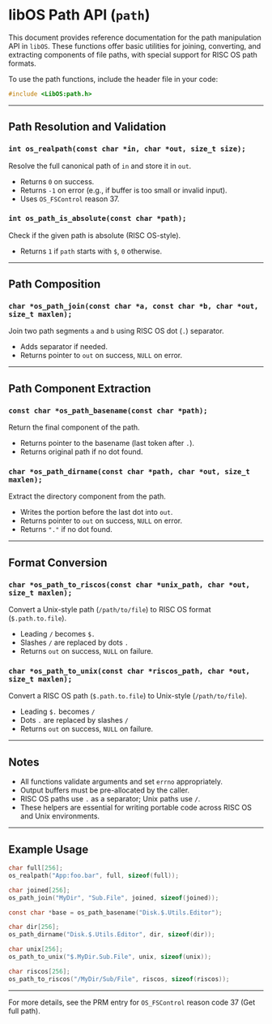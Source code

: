 # libOS Path API (`path`)

This document provides reference documentation for the path manipulation API in `libOS`. These functions offer basic utilities for joining, converting, and extracting components of file paths, with special support for RISC OS path formats.

To use the path functions, include the header file in your code:

```c
#include <LibOS:path.h>
```

---

## Path Resolution and Validation

### `int os_realpath(const char *in, char *out, size_t size);`

Resolve the full canonical path of `in` and store it in `out`.

* Returns `0` on success.
* Returns `-1` on error (e.g., if buffer is too small or invalid input).
* Uses `OS_FSControl` reason 37.

### `int os_path_is_absolute(const char *path);`

Check if the given path is absolute (RISC OS-style).

* Returns `1` if `path` starts with `$`, `0` otherwise.

---

## Path Composition

### `char *os_path_join(const char *a, const char *b, char *out, size_t maxlen);`

Join two path segments `a` and `b` using RISC OS dot (`.`) separator.

* Adds separator if needed.
* Returns pointer to `out` on success, `NULL` on error.

---

## Path Component Extraction

### `const char *os_path_basename(const char *path);`

Return the final component of the path.

* Returns pointer to the basename (last token after `.`).
* Returns original path if no dot found.

### `char *os_path_dirname(const char *path, char *out, size_t maxlen);`

Extract the directory component from the path.

* Writes the portion before the last dot into `out`.
* Returns pointer to `out` on success, `NULL` on error.
* Returns `"."` if no dot found.

---

## Format Conversion

### `char *os_path_to_riscos(const char *unix_path, char *out, size_t maxlen);`

Convert a Unix-style path (`/path/to/file`) to RISC OS format (`$.path.to.file`).

* Leading `/` becomes `$.`
* Slashes `/` are replaced by dots `.`
* Returns `out` on success, `NULL` on failure.

### `char *os_path_to_unix(const char *riscos_path, char *out, size_t maxlen);`

Convert a RISC OS path (`$.path.to.file`) to Unix-style (`/path/to/file`).

* Leading `$.` becomes `/`
* Dots `.` are replaced by slashes `/`
* Returns `out` on success, `NULL` on failure.

---

## Notes

* All functions validate arguments and set `errno` appropriately.
* Output buffers must be pre-allocated by the caller.
* RISC OS paths use `.` as a separator; Unix paths use `/`.
* These helpers are essential for writing portable code across RISC OS and Unix environments.

---

## Example Usage

```c
char full[256];
os_realpath("App:foo.bar", full, sizeof(full));

char joined[256];
os_path_join("MyDir", "Sub.File", joined, sizeof(joined));

const char *base = os_path_basename("Disk.$.Utils.Editor");

char dir[256];
os_path_dirname("Disk.$.Utils.Editor", dir, sizeof(dir));

char unix[256];
os_path_to_unix("$.MyDir.Sub.File", unix, sizeof(unix));

char riscos[256];
os_path_to_riscos("/MyDir/Sub/File", riscos, sizeof(riscos));
```

---

For more details, see the PRM entry for `OS_FSControl` reason code 37 (Get full path).

